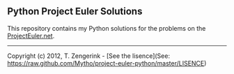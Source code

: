 Python Project Euler Solutions
------------------------------

This repository contains my Python solutions for the problems on the [ProjectEuler.net](http://projecteuler.net).

---

Copyright (c) 2012, T. Zengerink - [See the lisence](See: https://raw.github.com/Mytho/project-euler-python/master/LISENCE)
